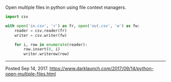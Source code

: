 Open multiple files in python using file context managers.

```python
import csv

with open('in.csv', 'r') as fr, open('out.csv', 'w') as fw:
    reader = csv.reader(fr)
    writer = csv.writer(fw)

    for i, row in enumerate(reader):
        row.insert(0, i)
        writer.writerow(row)
```

---


Posted Sep 14, 2017.
https://www.darklaunch.com/2017/09/14/python-open-multiple-files.html